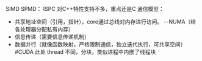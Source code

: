 SIMD
SPMD：  ISPC  对C++特性支持不多，重点还是C
通信模型：
- 共享地址空间（引用，指针），core通过总线对内存进行访问。
--NUMA（给各处理器分配私有内存）
- 信息传递（需要信息传递机制）
- 数据并行（就像函数映射，严格限制通信，独立迭代执行，可共享空间）
#CUDA 
此处 thread 不同，分块，类似进程中内嵌了线程块

